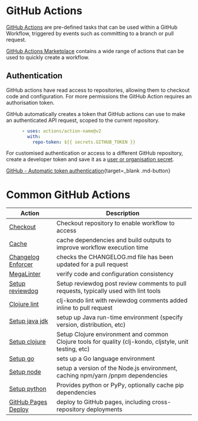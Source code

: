 # GitHub Actions

[GitHub Actions](https://docs.github.com/en/actions) are pre-defined tasks that can be used within a GitHub Workflow, triggered by events such as committing to a branch or pull request.

[GitHub Actions Marketplace]()  contains a wide range of actions that can be used to quickly create a workflow.


## Authentication

GitHub actions have read access to repositories, allowing them to checkout code and configuration.  For more permissions the GitHub Action requires an authorisation token.

GitHub automatically creates a token that GitHub actions can use to make an authenticated API request, scoped to the current repository.

```yaml title="Use automatically created token"
      - uses: actions/action-name@v2
        with:
          repo-token: ${{ secrets.GITHUB_TOKEN }}
```

For customised authentication or access to a different GitHub repository, create a developer token and save it as a [user or organisation secret](https://docs.github.com/en/actions/security-guides/encrypted-secrets).



[GitHub - Automatic token authentication](https://docs.github.com/en/actions/security-guides/automatic-token-authentication){target=_blank .md-button}


# Common GitHub Actions

| Action                                                                               | Description                                                                                             |
|--------------------------------------------------------------------------------------|---------------------------------------------------------------------------------------------------------|
| [Checkout](https://github.com/marketplace/actions/checkout)                          | Checkout repository to enable workflow to access                                                        |
| [Cache](https://github.com/marketplace/actions/cache)                                | cache dependencies and build outputs to improve workflow execution time                                 |
| [Changelog Enforcer](https://github.com/marketplace/actions/changelog-enforcer)      | checks the CHANGELOG.md file has been updated for a pull request                                        |
| [MegaLinter](https://github.com/marketplace/actions/megalinter)                      | verify code and configuration consistency                                                               |
| [Setup reviewdog](https://github.com/marketplace/actions/setup-reviewdog)            | Setup reviewdog post review comments to pull requests, typically used with lint tools                   |
| [Clojure lint](https://github.com/marketplace/actions/clojure-lint-action)           | clj-kondo lint with reviewdog comments added inline to pull request                                     |
| [Setup java jdk](https://github.com/marketplace/actions/setup-java-jdk)              | setup up Java run-time environment (specify version, distribution, etc)                                 |
| [Setup clojure](https://github.com/marketplace/actions/setup-clojure)                | Setup Clojure environment and common Clojure tools for quality (clj-kondo, cljstyle, unit testing, etc) |
| [Setup go](https://github.com/marketplace/actions/setup-go-environment)              | sets up a Go language environment                                                                       |
| [Setup node](https://github.com/marketplace/actions/setup-node-js-environment)       | setup a version of the Node.js environment, caching npm/yarn /pnpm dependencies                         |
| [Setup python](https://github.com/marketplace/actions/setup-python)                  | Provides python or PyPy, optionally cache pip dependencies                                              |
| [GitHub Pages Deploy](https://github.com/marketplace/actions/deploy-to-github-pages) | deploy to GitHub pages, including cross-repository deployments                                          |
